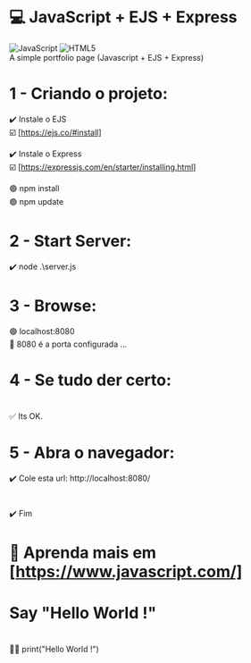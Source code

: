 # 💻 JavaScript + EJS + Express
![JavaScript](https://img.shields.io/badge/javascript-%23323330.svg?style=for-the-badge&logo=javascript&logoColor=%23F7DF1E)
![HTML5](https://img.shields.io/badge/html5-%23E34F26.svg?style=for-the-badge&logo=html5&logoColor=white)<br/>
A simple portfolio page (Javascript + EJS + Express)

# 1 - Criando o projeto:</br>

✔️ Instale o EJS</br>
  ☑️ [https://ejs.co/#install]</br>
  
 ✔️ Instale o Express</br>
  ☑️ [https://expressjs.com/en/starter/installing.html]
   
 🟢 npm install</br>
 🟢 npm update</br>
 
# 2 - Start Server:</br>
 ✔️ node .\server.js</br>
#
# 3 - Browse:</br>
 🟢 localhost:8080</br>
 🔕 8080 é a porta configurada ...</br>
#
# 4 - Se tudo der certo:
#
✅ Its OK.

# 5 - Abra o navegador:</br>
 ✔️ Cole esta url: http://localhost:8080/</br>
#
 ✔️ Fim</br>
#
# 📣 Aprenda mais em [https://www.javascript.com/]
# Say "Hello World !"
#
 🏴‍☠️ print("Hello World !")</br>
